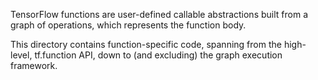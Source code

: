 TensorFlow functions are user-defined callable abstractions built from a graph
of operations, which represents the function body.

This directory contains function-specific code, spanning from the high-level,
tf.function API, down to (and excluding) the graph execution framework.
